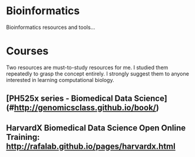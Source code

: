 # Bioinformatics
Bioinformatics resources and tools...

# Courses
Two resources are must-to-study resources for me. I studied them repeatedly to grasp the concept entirely. I strongly suggest them to anyone interested in learning computational biology. 
## [PH525x series - Biomedical Data Science] (#http://genomicsclass.github.io/book/)
## HarvardX Biomedical Data Science Open Online Training: http://rafalab.github.io/pages/harvardx.html  

